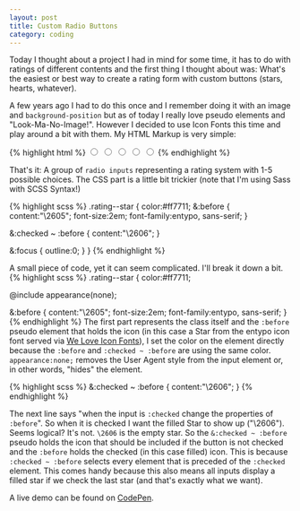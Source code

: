 ```yaml
---
layout: post
title: Custom Radio Buttons
category: coding
---
```


Today I thought about a project I had in mind for some time, it has to do with ratings of different contents and the first thing I thought about was: What's the easiest or best way to create a rating form with custom buttons (stars, hearts, whatever). 

A few years ago I had to do this once and I remember doing it with an image and `background-position` but as of today I really love pseudo elements and "Look-Ma-No-Image!". However I decided to use Icon Fonts this time and play around a bit with them. My HTML Markup is very simple:

{% highlight html %}
  <input type="radio" data-rate="1" name="rating" class="rating--star" />
  <input type="radio" data-rate="2" name="rating" class="rating--star" />
  <input type="radio" data-rate="3" name="rating" class="rating--star" />
  <input type="radio" data-rate="4" name="rating" class="rating--star" />
  <input type="radio" data-rate="5" name="rating" class="rating--star" />
{% endhighlight %}

That's it: A group of `radio inputs` representing a rating system with 1-5 possible choices. The CSS part is a little bit trickier (note that I'm using Sass with SCSS Syntax!)

{% highlight scss %}
.rating--star {
  color:#ff7711;
  &:before {
    content:"\2605";
    font-size:2em;
    font-family:entypo, sans-serif;
  }

  &:checked ~ :before {
    content:"\2606";
  }

  &:focus {
    outline:0;
  }
}
{% endhighlight %}

A small piece of code, yet it can seem complicated. I'll break it down a bit. 
{% highlight scss %}
.rating--star {
  color:#ff7711;

  @include appearance(none);

  &:before {
    content:"\2605";
    font-size:2em;
    font-family:entypo, sans-serif;
  }
{% endhighlight %}
The first part represents the class itself and the `:before` pseudo element that holds the icon (in this case a Star from the entypo icon font served via [We Love Icon Fonts](http://weloveiconfonts.com)), I set the color on the element directly because the `:before` and `:checked ~ :before` are using the same color. `appearance:none;` removes the User Agent style from the input element or, in other words, "hides" the element.

{% highlight scss %}
 &:checked ~ :before {
    content:"\2606";
  }
{% endhighlight %}

The next line says "when the input is `:checked` change the properties of `:before`". So when it is checked I want the filled Star to show up ("\2606"). Seems logical? It's not. `\2606` is the empty star. So the `&:checked ~ :before` pseudo holds the icon that should be included if the button is not checked and the `:before` holds the checked (in this case filled) icon. This is because `:checked ~ :before` selects every element that is preceded of the `:checked` element. This comes handy because this also means all inputs display a filled star if we check the last star (and that's exactly what we want). 

A live demo can be found on [CodePen](http://codepen.io/kevingimbel/pen/kwIgi).

